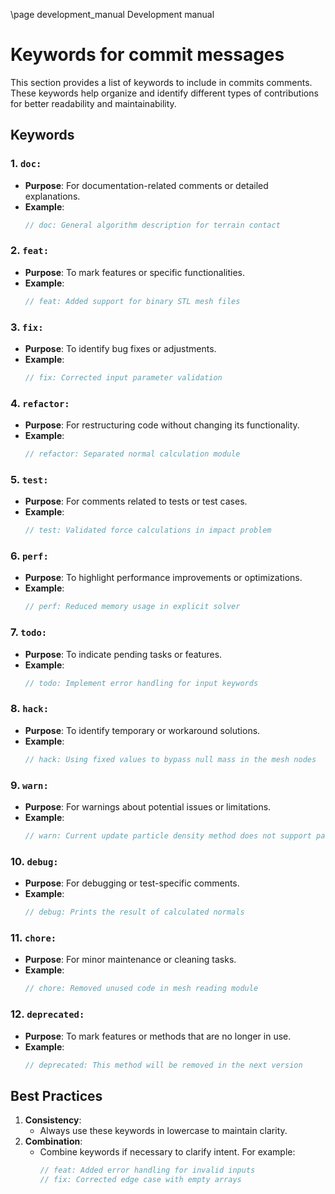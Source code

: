\page development_manual Development manual

# Keywords for commit messages

This section provides a list of keywords to include in commits comments. These keywords help organize and identify different types of contributions for better readability and maintainability.

## **Keywords**

### **1. `doc:`**
- **Purpose**: For documentation-related comments or detailed explanations.
- **Example**:
  ```cpp
  // doc: General algorithm description for terrain contact
  ```

### **2. `feat:`**
- **Purpose**: To mark features or specific functionalities.
- **Example**:
  ```cpp
  // feat: Added support for binary STL mesh files
  ```

### **3. `fix:`**
- **Purpose**: To identify bug fixes or adjustments.
- **Example**:
  ```cpp
  // fix: Corrected input parameter validation
  ```

### **4. `refactor:`**
- **Purpose**: For restructuring code without changing its functionality.
- **Example**:
  ```cpp
  // refactor: Separated normal calculation module
  ```

### **5. `test:`**
- **Purpose**: For comments related to tests or test cases.
- **Example**:
  ```cpp
  // test: Validated force calculations in impact problem
  ```

### **6. `perf:`**
- **Purpose**: To highlight performance improvements or optimizations.
- **Example**:
  ```cpp
  // perf: Reduced memory usage in explicit solver
  ```

### **7. `todo:`**
- **Purpose**: To indicate pending tasks or features.
- **Example**:
  ```cpp
  // todo: Implement error handling for input keywords
  ```

### **8. `hack:`**
- **Purpose**: To identify temporary or workaround solutions.
- **Example**:
  ```cpp
  // hack: Using fixed values to bypass null mass in the mesh nodes
  ```

### **9. `warn:`**
- **Purpose**: For warnings about potential issues or limitations.
- **Example**:
  ```cpp
  // warn: Current update particle density method does not support particle shear changes
  ```

### **10. `debug:`**
- **Purpose**: For debugging or test-specific comments.
- **Example**:
  ```cpp
  // debug: Prints the result of calculated normals
  ```

### **11. `chore:`**
- **Purpose**: For minor maintenance or cleaning tasks.
- **Example**:
  ```cpp
  // chore: Removed unused code in mesh reading module
  ```

### **12. `deprecated:`**
- **Purpose**: To mark features or methods that are no longer in use.
- **Example**:
  ```cpp
  // deprecated: This method will be removed in the next version
  ```

## **Best Practices**

1. **Consistency**:
   - Always use these keywords in lowercase to maintain clarity.
2. **Combination**:
   - Combine keywords if necessary to clarify intent. For example:
     ```cpp
     // feat: Added error handling for invalid inputs
     // fix: Corrected edge case with empty arrays
     ```